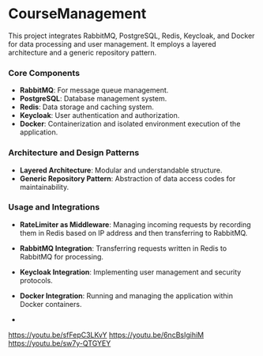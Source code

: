 # CourseManagement

This project integrates RabbitMQ, PostgreSQL, Redis, Keycloak, and Docker for data processing and user management. It employs a layered architecture and a generic repository pattern.

### Core Components

- **RabbitMQ**: For message queue management.
- **PostgreSQL**: Database management system.
- **Redis**: Data storage and caching system.
- **Keycloak**: User authentication and authorization.
- **Docker**: Containerization and isolated environment execution of the application.

### Architecture and Design Patterns

- **Layered Architecture**: Modular and understandable structure.
- **Generic Repository Pattern**: Abstraction of data access codes for maintainability.

### Usage and Integrations

- **RateLimiter as Middleware**: Managing incoming requests by recording them in Redis based on IP address and then transferring to RabbitMQ.
- **RabbitMQ Integration**: Transferring requests written in Redis to RabbitMQ for processing.
- **Keycloak Integration**: Implementing user management and security protocols.
- **Docker Integration**: Running and managing the application within Docker containers.

- 
https://youtu.be/sfFepC3LKvY
https://youtu.be/6ncBsIgihiM
https://youtu.be/sw7y-QTGYEY
